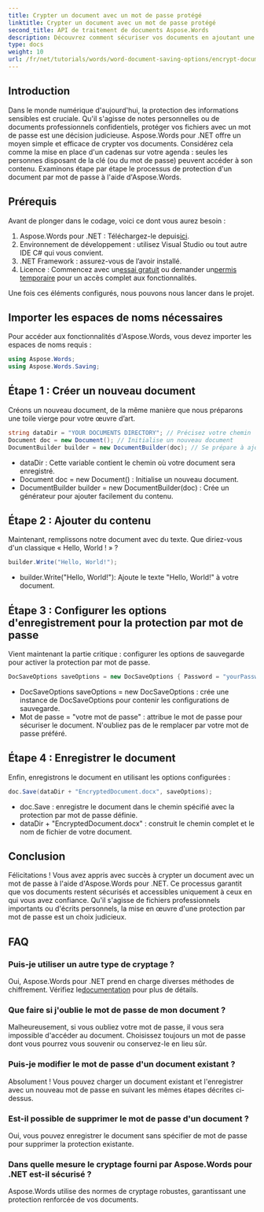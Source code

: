 ```yaml
---
title: Crypter un document avec un mot de passe protégé
linktitle: Crypter un document avec un mot de passe protégé
second_title: API de traitement de documents Aspose.Words
description: Découvrez comment sécuriser vos documents en ajoutant une protection par mot de passe à l'aide d'Aspose.Words pour .NET. Ce guide complet vous guide tout au long du processus.
type: docs
weight: 10
url: /fr/net/tutorials/words/word-document-saving-options/encrypt-document-with-password-protect/
---
```

## Introduction

Dans le monde numérique d'aujourd'hui, la protection des informations sensibles est cruciale. Qu'il s'agisse de notes personnelles ou de documents professionnels confidentiels, protéger vos fichiers avec un mot de passe est une décision judicieuse. Aspose.Words pour .NET offre un moyen simple et efficace de crypter vos documents. Considérez cela comme la mise en place d'un cadenas sur votre agenda : seules les personnes disposant de la clé (ou du mot de passe) peuvent accéder à son contenu. Examinons étape par étape le processus de protection d'un document par mot de passe à l'aide d'Aspose.Words.

## Prérequis

Avant de plonger dans le codage, voici ce dont vous aurez besoin :

1.  Aspose.Words pour .NET : Téléchargez-le depuis[ici](https://releases.aspose.com/words/net/).
2. Environnement de développement : utilisez Visual Studio ou tout autre IDE C# qui vous convient.
3. .NET Framework : assurez-vous de l’avoir installé.
4.  Licence : Commencez avec un[essai gratuit](https://releases.aspose.com/) ou demander un[permis temporaire](https://purchase.aspose.com/temporary-license/) pour un accès complet aux fonctionnalités.

Une fois ces éléments configurés, nous pouvons nous lancer dans le projet.

## Importer les espaces de noms nécessaires

Pour accéder aux fonctionnalités d'Aspose.Words, vous devez importer les espaces de noms requis :

```csharp
using Aspose.Words;
using Aspose.Words.Saving;
```

## Étape 1 : Créer un nouveau document

Créons un nouveau document, de la même manière que nous préparons une toile vierge pour votre œuvre d’art.

```csharp
string dataDir = "YOUR DOCUMENTS DIRECTORY"; // Précisez votre chemin
Document doc = new Document(); // Initialise un nouveau document
DocumentBuilder builder = new DocumentBuilder(doc); // Se prépare à ajouter du contenu
```

- dataDir : Cette variable contient le chemin où votre document sera enregistré.
- Document doc = new Document() : Initialise un nouveau document.
- DocumentBuilder builder = new DocumentBuilder(doc) : Crée un générateur pour ajouter facilement du contenu.

## Étape 2 : Ajouter du contenu

Maintenant, remplissons notre document avec du texte. Que diriez-vous d'un classique « Hello, World ! » ?

```csharp
builder.Write("Hello, World!");
```

- builder.Write("Hello, World!"): Ajoute le texte "Hello, World!" à votre document.

## Étape 3 : Configurer les options d'enregistrement pour la protection par mot de passe

Vient maintenant la partie critique : configurer les options de sauvegarde pour activer la protection par mot de passe.

```csharp
DocSaveOptions saveOptions = new DocSaveOptions { Password = "yourPassword" }; // Définissez votre mot de passe ici
```

- DocSaveOptions saveOptions = new DocSaveOptions : crée une instance de DocSaveOptions pour contenir les configurations de sauvegarde.
- Mot de passe = "votre mot de passe" : attribue le mot de passe pour sécuriser le document. N'oubliez pas de le remplacer par votre mot de passe préféré.

## Étape 4 : Enregistrer le document

Enfin, enregistrons le document en utilisant les options configurées :

```csharp
doc.Save(dataDir + "EncryptedDocument.docx", saveOptions);
```

- doc.Save : enregistre le document dans le chemin spécifié avec la protection par mot de passe définie.
- dataDir + "EncryptedDocument.docx" : construit le chemin complet et le nom de fichier de votre document.

## Conclusion

Félicitations ! Vous avez appris avec succès à crypter un document avec un mot de passe à l'aide d'Aspose.Words pour .NET. Ce processus garantit que vos documents restent sécurisés et accessibles uniquement à ceux en qui vous avez confiance. Qu'il s'agisse de fichiers professionnels importants ou d'écrits personnels, la mise en œuvre d'une protection par mot de passe est un choix judicieux.

## FAQ

### Puis-je utiliser un autre type de cryptage ?
 Oui, Aspose.Words pour .NET prend en charge diverses méthodes de chiffrement. Vérifiez le[documentation](https://reference.aspose.com/words/net/) pour plus de détails.

### Que faire si j'oublie le mot de passe de mon document ?
Malheureusement, si vous oubliez votre mot de passe, il vous sera impossible d'accéder au document. Choisissez toujours un mot de passe dont vous pourrez vous souvenir ou conservez-le en lieu sûr.

### Puis-je modifier le mot de passe d'un document existant ?
Absolument ! Vous pouvez charger un document existant et l'enregistrer avec un nouveau mot de passe en suivant les mêmes étapes décrites ci-dessus.

### Est-il possible de supprimer le mot de passe d'un document ?
Oui, vous pouvez enregistrer le document sans spécifier de mot de passe pour supprimer la protection existante.

### Dans quelle mesure le cryptage fourni par Aspose.Words pour .NET est-il sécurisé ?
Aspose.Words utilise des normes de cryptage robustes, garantissant une protection renforcée de vos documents.
